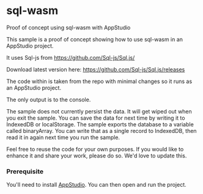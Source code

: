 # sql-wasm
Proof of concept using sql-wasm with AppStudio

This sample is a proof of concept showing how to use sql-wasm 
in an AppStudio project.

It uses Sql-js from https://github.com/Sql-js/Sql.js/

Download latest version here:
https://github.com/Sql-js/Sql.js/releases

The code within is taken from the repo with minimal changes
so it runs as an AppStudio project.

The only output is to the console.

The sample does not currently persist the data.
It will get wiped out when you exit the sample.
You can save the data for next time by writing it to IndexedDB or localStorage.
The sample exports the database to a variable called binaryArray.
You can write that as a single record to IndexedDB,
then read it in again next time you run the sample.

Feel free to reuse the code for your own purposes.
If you would like to enhance it and share your work,
please do so. We'd love to update this.

### Prerequisite

You'll need to install [AppStudio](http://www.appstudio.dev). 
You can then open and run the project.